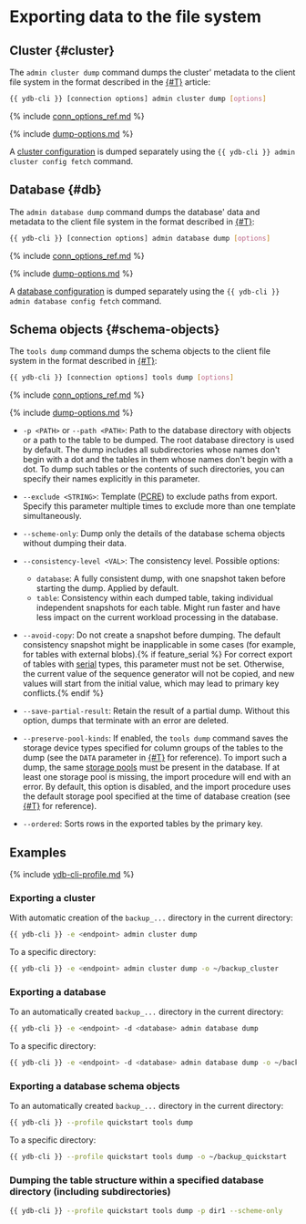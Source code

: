 # Exporting data to the file system

## Cluster {#cluster}

The `admin cluster dump` command dumps the cluster' metadata to the client file system in the format described in the [{#T}](../file-structure.md) article:

```bash
{{ ydb-cli }} [connection options] admin cluster dump [options]
```

{% include [conn_options_ref.md](../../commands/_includes/conn_options_ref.md) %}

{% include [dump-options.md](./dump-options.md) %}

A [cluster configuration](../../../../maintenance/manual/config-overview.md) is dumped separately using the `{{ ydb-cli }} admin cluster config fetch` command.

## Database {#db}

The `admin database dump` command dumps the database' data and metadata to the client file system in the format described in [{#T}](../file-structure.md):

```bash
{{ ydb-cli }} [connection options] admin database dump [options]
```

{% include [conn_options_ref.md](../../commands/_includes/conn_options_ref.md) %}

{% include [dump-options.md](./dump-options.md) %}

A [database configuration](../../../../maintenance/manual/config-overview.md) is dumped separately using the `{{ ydb-cli }} admin database config fetch` command.

## Schema objects {#schema-objects}

The `tools dump` command dumps the schema objects to the client file system in the format described in [{#T}](../file-structure.md):

```bash
{{ ydb-cli }} [connection options] tools dump [options]
```

{% include [conn_options_ref.md](../../commands/_includes/conn_options_ref.md) %}

{% include [dump-options.md](./dump-options.md) %}

- `-p <PATH>` or `--path <PATH>`: Path to the database directory with objects or a path to the table to be dumped. The root database directory is used by default. The dump includes all subdirectories whose names don't begin with a dot and the tables in them whose names don't begin with a dot. To dump such tables or the contents of such directories, you can specify their names explicitly in this parameter.

- `--exclude <STRING>`: Template ([PCRE](https://www.pcre.org/original/doc/html/pcrepattern.html)) to exclude paths from export. Specify this parameter multiple times to exclude more than one template simultaneously.

- `--scheme-only`: Dump only the details of the database schema objects without dumping their data.

- `--consistency-level <VAL>`: The consistency level. Possible options:

  - `database`: A fully consistent dump, with one snapshot taken before starting the dump. Applied by default.
  - `table`: Consistency within each dumped table, taking individual independent snapshots for each table. Might run faster and have less impact on the current workload processing in the database.

- `--avoid-copy`: Do not create a snapshot before dumping. The default consistency snapshot might be inapplicable in some cases (for example, for tables with external blobs).{% if feature_serial %} For correct export of tables with [serial](../../../../yql/reference/types/serial.md) types, this parameter must not be set. Otherwise, the current value of the sequence generator will not be copied, and new values will start from the initial value, which may lead to primary key conflicts.{% endif %}

- `--save-partial-result`: Retain the result of a partial dump. Without this option, dumps that terminate with an error are deleted.

- `--preserve-pool-kinds`: If enabled, the `tools dump` command saves the storage device types specified for column groups of the tables to the dump (see the `DATA` parameter in [{#T}](../../../../yql/reference/syntax/create_table/family.md) for reference). To import such a dump, the same [storage pools](../../../../concepts/glossary.md#storage-pool) must be present in the database. If at least one storage pool is missing, the import procedure will end with an error. By default, this option is disabled, and the import procedure uses the default storage pool specified at the time of database creation (see [{#T}](../../../../devops/deployment-options/manual/initial-deployment.md#create-db) for reference).

- `--ordered`: Sorts rows in the exported tables by the primary key.

## Examples

{% include [ydb-cli-profile.md](../../../../_includes/ydb-cli-profile.md) %}

### Exporting a cluster

With automatic creation of the `backup_...` directory in the current directory:

```bash
{{ ydb-cli }} -e <endpoint> admin cluster dump
```

To a specific directory:

```bash
{{ ydb-cli }} -e <endpoint> admin cluster dump -o ~/backup_cluster
```

### Exporting a database

To an automatically created `backup_...` directory in the current directory:

```bash
{{ ydb-cli }} -e <endpoint> -d <database> admin database dump
```

To a specific directory:

```bash
{{ ydb-cli }} -e <endpoint> -d <database> admin database dump -o ~/backup_db
```

### Exporting a database schema objects

To an automatically created `backup_...` directory in the current directory:

```bash
{{ ydb-cli }} --profile quickstart tools dump
```

To a specific directory:

```bash
{{ ydb-cli }} --profile quickstart tools dump -o ~/backup_quickstart
```

### Dumping the table structure within a specified database directory (including subdirectories)

```bash
{{ ydb-cli }} --profile quickstart tools dump -p dir1 --scheme-only
```


